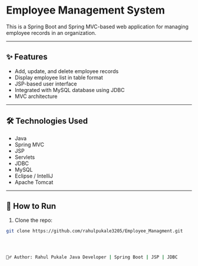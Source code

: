 # Employee Management System

This is a Spring Boot and Spring MVC-based web application for managing employee records in an organization.

---

## ✨ Features

- Add, update, and delete employee records
- Display employee list in table format
- JSP-based user interface
- Integrated with MySQL database using JDBC
- MVC architecture

---

## 🛠️ Technologies Used

- Java
- Spring MVC
- JSP
- Servlets
- JDBC
- MySQL
- Eclipse / IntelliJ
- Apache Tomcat

---

## 🚀 How to Run

1. Clone the repo:

```bash
git clone https://github.com/rahulpukale3205/Employee_Managment.git




🙋‍♂️ Author: Rahul Pukale Java Developer | Spring Boot | JSP | JDBC
